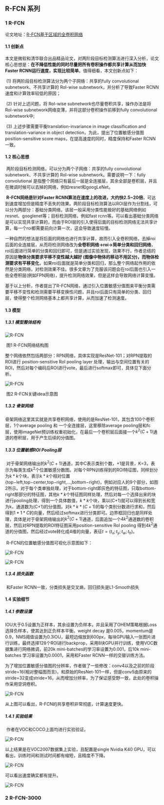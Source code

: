 ## R-FCN 系列

### 1 R-FCN

论文地址：[R-FCN基于区域的全卷积网络](https://arxiv.org/pdf/1605.06409v2.pdf)

#### 1.1 创新点

​    本文是微软和清华联合出品精品论文，对两阶段目标检测算法进行深入分析，论文核心思想是：**在不降低性能的同时尽量把所有卷积操作都共享计算从而加快Faster RCNN运行速度，实现比较简单**。值得细看，本文创新点如下：

​    (1) 将两阶段目标检测算法分为两个子网络：共享的fully convolutional subnetwork、不共享计算的 RoI-wise subnetwork，并分析了导致Faster RCNN速度和计算效率较低的原因；

​    (2) 针对上述问题，将 RoI-wise subnetwork也尽量卷积共享，操作办法是将RoI-wise subnetwork网络变薄，并将这部分卷积操作前移到fully convolutional subnetwork中;

​    (3) 上述步骤需要平衡translation-invariance in image classification and translation-variance in object detection，为此，提出了位置敏感分值图position-sensitive score maps，在提高速度的同时，精度保持和Faster RCNN一致。

#### 1.2 核心思想

​        两阶段目标检测网络，可以分为两个子网络：共享的fully convolutional subnetwork、不共享计算的 RoI-wise subnetwork。需要说明一下：fully convolutional 是指整个网络只有最后一层是全连接层，其余全部是卷积层，并且在微调时候可以去掉的网络，例如resnet和googLeNet。

​       **R-FCN网络是针对Faster RCNN算法在速度上的改进，大约快2.5~20倍**，可达到速度增加但是精度不丢失的效果。两阶段目标检测算法以ROI层作为分割线，可以分为两部分：基础分类网络，该层一般采用分类性能极好的基础网络例如resnet、googlenet等；目标检测网络，例如fast rcnn等。可以看出基础分类网络是可以实现共享计算的，而由于ROI层的引入使得后面的目标检测网络无法共享计算，每一个roi都需要前向计算一次，这会导致速度较慢。

​    一种自然的想法是将后面的网络也进行共享计算，故而引入全卷积网络，去掉roi后面的全连接层，从而将检测网络改为**全卷积网络->roi->简单分类和回归网络**，roi后面进行简单的分类和回归即可，但是通过实验发现，效果不行，作者总结的原因是**物体分类要求平移不变性越大越好 (图像中物体的移动不用区分)，而物体检测要求有平移变化**，如果roi后面就是简单分类和回归，那么整个网络起作用的依然是分类网络，对检测效果不佳。很多文章为了克服该问题会在roi后面也引入一些全卷积层(例如FPN网络)，提升检测网络效果，但是这样会导致网络计算变慢。

​    基于以上分析，作者提出了R-FCN网络，通过引入位置敏感分值图来平衡分类需要平移不变性和检测需要平移变换性问题，并且roi后面只有简单的分类、回归层，使得整个检测网络基本上都共享计算，从而加速了检测速度。

#### 1.3 模型

##### 1.3.1 模型整体结构

![R-FCN](./images/R-FCN2.png)

​                                                                                                   图1 R-FCN网络结构图 

​    整个网络依然包括两部分：RPN网络，具体实现是ResNet-101；对RPN提取的ROI进行 position-sensitive RoI pooling layer 处理，输出与空间位置有关的ROI，然后对每个编码后ROI进行vote，最后进行softmax即可，具体见下面分析。

![R-FCN](./images/R-FCN1.png)

​                                                                             图2 R-FCN关键idea示意图 

##### 1.3.2 骨架网络   

​     骨架网络这里其实就是共享卷积网络，使用的是ResNet-101，其包含100个卷积层，1个average pooling 和 一个全连接层，这里移除average pooling层和fc层，使用imageNet预训练权重初始化，在最后一个卷积层后面接一个$k^2(C+1)$通道的卷积层，用于产生后续的分值图。

##### 1.3.3 位置敏感ROI Pooling层

​     对于骨架网络输出的$k^2(C+1)$通道，其中C表示类别个数，+1是背景，K=3，表示为每类生成$k^2$个位置敏感分数图。对每个RPN训练得到的ROI特征图，同样划分为$k*k$个块，表示$k*k$个相对位置 {top−left,top−center,top−right,...,bottom−right}，例如对应人的9个部分，如图2所示。对于每个类单独处理，对于bottom-right即灰色的特征图，只取bottom-right那部分的特征图，其他$k*k$个特征图同样处理，然后对每一个选择出来的块进行pooling处理，得到一个具体数值，$k*k$个块，乘以(C+1)就可以得到长和宽为k，通道数为(C+1)的分值图。对$k*k* (C+1)$的每个类别分数进行求和，然后得到$1*1*C$的向量，然后经过softmax进行分类即可。边界框回归也是同样处理，具体是对于骨架网络输出的$k^2(C+1)$通道，后面追加一个$4k^2$通道数的卷积层，然后对RPN提取的ROI特征图采用position-sensitive RoI pooling 得到$4k^2$通道的分值图，然后经过vote转化成4维的向量，表征$t = (t_x;t_y;t_w;t_h)$。

​     R-FCN的位置敏感分值图可视化示意图如下：

![R-FCN](./images/7.png)

![R-FCN](./images/8.png)

##### 1.3.4 损失函数

​    和Faster RCNN一致，分类损失是交叉熵，回归损失是L1-Smooth损失

#### 1.4 实验细节

##### 1.4.1 参数设置

​    IOU大于0.5设置为正样本，其余设置为负样本，并且采用了OHEM策略根据Loss选择负样本，使其达到正负样本平衡。weight decay 是0.005，momentum是0.9，NMS阈值设置为0.3IOU，最短边缩放到600px，每块GPU输入一张图片进行训练，最终选择128个ROI进行backprop，采用8块GPU并行训练，使用VOC数据集进行网络微调，前20k mini-batches的学习率设置为0.001，后10k mini-batches 学习率设置为0.0001，采用和Faster RCNN一样的交替训练方法。

​    为了增加位置敏感分值图的分辨率，作者做了一些修改：conv4以及之前的阶段stride=16(相对整幅图而言)，和原始的ResNet-101一样，但是conv5由原来的stride=32变成stride=16，从而增加分辨率，为了保证感受野一致，此处的卷积操作采用空洞卷积。

![R-FCN](./images/9.png)

从上图可以看出，R-FCN的共享卷积非常彻底，计算速度更快。

##### 1.4.1 实验结果

​    作者在VOC和COCO上面均进行实验验证。

![R-FCN](./images/10.png)

以上结果是在VOC2007数据集上实验，且配置是single Nvidia K40 GPU，可以看出，训练时间和测试时间都有缩短，且精度不下降。

![R-FCN](./images/11.png)

可以看出速度确实都有提升。

![R-FCN](./images/12.png)

### 2 R-FCN-3000

